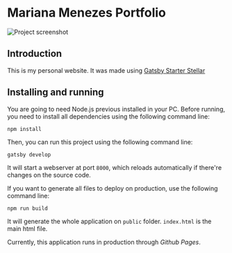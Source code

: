 Mariana Menezes Portfolio
=========================

![Project screenshot](src/assets/images/site.png)

## Introduction
This is my personal website. It was made using [Gatsby Starter Stellar](https://github.com/codebushi/gatsby-starter-stellar)

## Installing and running

You are going to need Node.js previous installed in your PC. Before running, you need to install all dependencies using the
following command line:

```
npm install
```

Then, you can run this project using the following command line:

```
gatsby develop
```

It will start a webserver at port `8000`, which reloads automatically
if there're changes on the source code.

If you want to generate all files to deploy on production, use the
following command line:

```
npm run build
```

It will generate the whole application on `public` folder.  `index.html`
is the main html file.

Currently, this application runs in production through
_Github Pages_.
